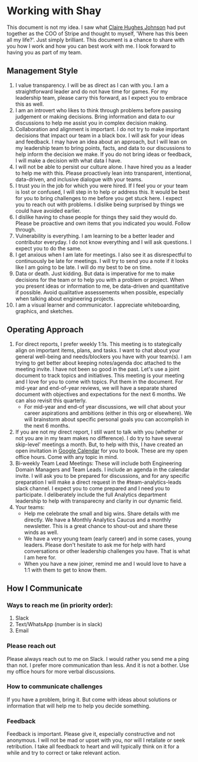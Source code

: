 # Working with Shay 

This document is not my idea. I saw what [Claire Hughes Johnson](https://assets.ctfassets.net/fzn2n1nzq965/6bKUeQ36CwyDoAUKC965tv/599e5b5a42bb970abbdba03c9ae87578/SCAPE_Working-With.pdf) had put together as the COO of Stripe and thought to myself, 'Where has this been all my life?'. Just simply brilliant. This document is a chance to share with you how I work and how you can best work with me. I look forward to having you as part of my team.

## Management Style

1. I value transparency. I will be as direct as I can with you. I am a straightforward leader and do not have time for games. For my leadership team, please carry this forward, as I expect you to embrace this as well.
2. I am an introvert who likes to think through problems before passing judgement or making decisions. Bring information and data to our discussions to help me assist you in complex decision making.
3. Collaboration and alignment is important. I do not try to make important decisions that impact our team in a black box. I will ask for your ideas and feedback. I may have an idea about an approach, but I will lean on my leadership team to bring points, facts, and data to our discussions to help inform the decision we make. If you do not bring ideas or feedback, I will make a decision with what data I have.
4. I will not be able to persist our culture alone. I have hired you as a leader to help me with this. Please proactively lean into transparent, intentional, data-driven, and inclusive dialogue with your teams.
5. I trust you in the job for which you were hired. If I feel you or your team is lost or confused, I will step in to help or address this. It would be best for you to bring challenges to me before you get stuck here. I expect you to reach out with problems. I dislike being surprised by things we could have avoided earlier.
6. I dislike having to chase people for things they said they would do. Please be proactive and own items that you indicated you would. Follow through.
7. Vulnerability is everything. I am learning to be a better leader and contributor everyday. I do not know everything and I will ask questions. I expect you to do the same.
8. I get anxious when I am late for meetings. I also see it as disrespectful to continuously be late for meetings. I will try to send you a note if it looks like I am going to be late. I will do my best to be on time.
9. Data or death. Just kidding. But data is imperative for me to make decisions for the team or to help you with a problem or project. When you present ideas or information to me, be data-driven and quantitative if possible. Avoid qualitative assessements when possible, especially when talking about engineering projects.
10. I am a visual learner and communicator. I appreciate whiteboarding, graphics, and sketches.

## Operating Approach

1. For direct reports, I prefer weekly 1:1s. This meeting is to stategically align on important items, plans, and tasks. I want to chat about your general well-being and needs/blockers you have with your team(s). I am trying to get better about keeping notes/agenda doc attached to the meeting invite. I have not been so good in the past. Let's use a joint document to track topics and initiatives. This meeting is your meeting and I love for you to come with topics. Put them in the document. For mid-year and end-of-year reviews, we will have a separate shared document with objectives and expectations for the next 6 months. We can also revisit this quarterly.
   - For mid-year and end-of year discussions, we will chat about your career aspirations and ambitions (either in this org or elsewhere). We will brainstorm about specific personal goals you can accomplish in the next 6 months. 
3. If you are not my direct report, I still want to talk with you (whether or not you are in my team makes no difference). I do try to have several skip-level' meetings a month. But, to help with this, I have created an open invitation in [Google Calendar](https://calendar.app.google/sc7MGydo7mU1QStz8) for you to book. These are my open office hours. Come with any topic in mind. 
4. Bi-weekly Team Lead Meetings: These will include both Engineering Domain Managers and Team Leads. I include an agenda in the calendar invite. I will ask you to be prepared for discussions, and for any specific preparation I will make a direct request in the #team-analytics-leads slack channel. I expect you to come prepared and I need you to participate. I deliberately include the full Analytics department leadership to help with transparecny and clarity in our dynamic field.
5. Your teams:
   - Help me celebrate the small and big wins. Share details with me directly. We have a Monthly Analytics Caucus and a monthly newsletter. This is a great chance to shout-out and share these winds as well.
   - We have a very young team (early career) and in some cases, young leaders. Please don't hesitate to ask me for help with hard conversations or other leadership challenges you have. That is what I am here for.
   - When you have a new joiner, remind me and I would love to have a 1:1 with them to get to know them. 
   
## How I Communicate

### Ways to reach me (in priority order):

1. Slack
2. Text/WhatsApp (number is in slack)
3. Email

### Please reach out

Please always reach out to me on Slack. I would rather you send me a ping than not. I prefer more communication than less. And it is not a bother. Use my office hours for more verbal discussions.

### How to communicate challenges

If you have a problem, bring it. But come with ideas about solutions or information that will help me to help you decide something.

### Feedback

Feedback is important. Please give it, especially constructive and not anonymous. I will not be mad or upset with you, nor will I retaliate or seek retribution. I take all feedback to heart and will typically think on it for a while and try to correct or take relevant action.


